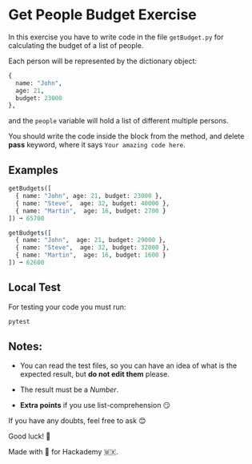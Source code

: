 # Get People Budget Exercise

In this exercise you have to write code in the file `getBudget.py` for calculating the budget of a list of people.

Each person will be represented by the dictionary object: 

```python
{ 
  name: "John",
  age: 21,
  budget: 23000 
},
```

and the `people` variable will hold a list of different multiple persons.

You should write the code inside the block from the method, and delete **pass** keyword, where it says `Your amazing code here`.

## Examples

```python
getBudgets([
  { name: "John", age: 21, budget: 23000 },
  { name: "Steve",  age: 32, budget: 40000 },
  { name: "Martin",  age: 16, budget: 2700 }
]) ➞ 65700

getBudgets([
  { name: "John",  age: 21, budget: 29000 },
  { name: "Steve",  age: 32, budget: 32000 },
  { name: "Martin",  age: 16, budget: 1600 }
]) ➞ 62600
```

## Local Test

For testing your code you must run: 

```sh
pytest

```

## Notes:

- You can read the test files, so you can have an idea of what is the expected result, but **do not edit them** please.

- The result must be a *Number*.

- **Extra points** if you use list-comprehension 😏

If you have any doubts, feel free to ask 😊

Good luck! 🚀

Made with 💚 for Hackademy 🇲🇽.